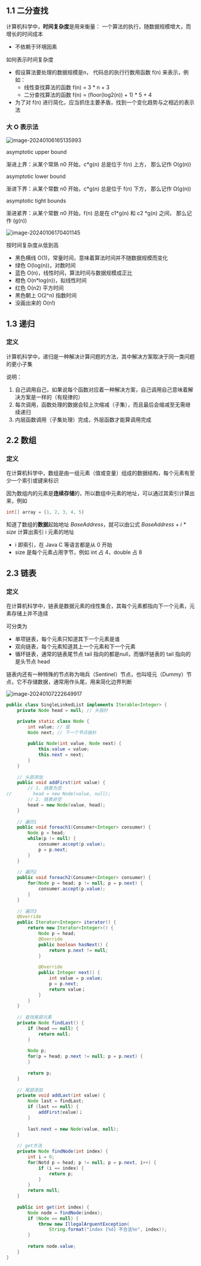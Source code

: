 ## 1.1 二分查找

计算机科学中，**时间复杂度**是用来衡量： 一个算法的执行，随数据规模增大，而增长的时间成本

+ 不依赖于环境因素

如何表示时间复杂度

+ 假设算法要处理的数据规模是n， 代码总的执行行数用函数 f(n) 来表示，例如：
  * 线性查找算法的函数 f(n) = 3 * n + 3
  * 二分查找算法的函数 f(n) = (floor(log2(n)) + 1) * 5 + 4
+ 为了对 f(n) 进行简化，应当抓住主要矛盾，找到一个变化趋势与之相近的表示法

### 大 O 表示法

![image-20240106165135993](C:\Users\blank\AppData\Roaming\Typora\typora-user-images\image-20240106165135993.png)

asymptotic upper bound

渐进上界：从某个常熟 n0 开始，c*g(n) 总是位于 f(n) 上方， 那么记作 O(g(n))

asymptotic lower bound

渐进下界：从某个常数 n0 开始，c*g(n) 总是位于 f(n) 下方， 那么记作 Ω(g(n))

asymptotic tight bounds

渐进紧界：从某个常数 n0 开始，f(n) 总是在 c1*g(n) 和 c2 *g(n) 之间， 那么记作 (g(n))

![image-20240106170401145](C:\Users\blank\AppData\Roaming\Typora\typora-user-images\image-20240106170401145.png)

按时间复杂度从低到高

+ 黑色横线 O(1)，常量时间，意味着算法时间并不随数据规模而变化
+ 绿色 O(log(n))，对数时间
+ 蓝色 O(n)，线性时间，算法时间与数据规模成正比
+ 橙色 O(n*log(n))，拟线性时间
+ 红色 O(n2) 平方时间
+ 黑色朝上 O(2^n) 指数时间
+ 没画出来的 O(n!)



## 1.3 递归

### 定义

计算机科学中，递归是一种解决计算问题的方法，其中解决方案取决于同一类问题的更小子集

说明：

1. 自己调用自己，如果说每个函数对应着一种解决方案，自己调用自己意味着解决方案是一样的（有规律的）
2. 每次调用，函数处理的数据会较上次缩减（子集），而且最后会缩减至无需继续递归
3. 内层函数调用（子集处理）完成，外层函数才能算调用完成



## 2.2 数组

### 定义

在计算机科学中，数组是由一组元素（值或变量）组成的数据结构，每个元素有至少一个索引或键来标识

因为数组内的元素是**连续存储**的，所以数组中元素的地址，可以通过其索引计算出来，例如

````java
int[] array = {1, 2, 3, 4, 5}
````



知道了数组的**数据**起始地址 *BaseAddress*，就可以由公式 *BaseAddress + i \* size* 计算出索引 i 元素的地址

+ i 即索引，在 Java C 等语言都是从 0 开始
+ size 是每个元素占用字节，例如 int 占 4，double 占 8



## 2.3 链表

### 定义

在计算机科学中，链表是数据元素的线性集合，其每个元素都指向下一个元素，元素存储上并不连续

可分类为

+ 单项链表，每个元素只知道其下一个元素是谁
+ 双向链表，每个元素知道其上一个元素和下一个元素
+ 循环链表，通常的链表尾节点 tail 指向的都是null，而循环链表的 tail 指向的是头节点 head

链表内还有一种特殊的节点称为哨兵（Sentinel）节点，也叫哑元（Dummy）节点，它不存储数据，通常用作头尾，用来简化边界判断

![image-20240107222649917](C:\Users\blank\AppData\Roaming\Typora\typora-user-images\image-20240107222649917.png)

````java
public class SingleLinkedList implements Iterable<Integer> {
    private Node head = null; // 头指针

    private static class Node {
        int value; // 值
        Node next; // 下一个节点指针
        
        public Node(int value, Node next) {
            this.value = value;
            this.next = next;
        }
    }
    
    // 头部添加
    public void addFirst(int value) {
        // 1. 链表为空
//        head = new Node(value, null);
        // 2. 链表非空
        head = new Node(value, head);
    }
    
    // 遍历1
    public void foreach1(Consumer<Integer> consumer) {
        Node p = head;
        while(p != null) {
            consumer.accept(p.value);
            p = p.next;
        }
    }
    
    // 遍历2
    public void foreach2(Consumer<Integer> consumer) {
        for(Node p = head; p != null; p = p.next) {
            consumer.accept(p.value);
        }
    }
    
    // 遍历3
    @Override
    public Iterator<Integer> iterator() {
        return new Iterator<Integer>() {
            Node p = head;
            @Override
            public boolean hasNext() {
                return p.next != null;
            }
            
            @Override
            public Integer next() {
                int value = p.value;
                p = p.next;
                return value；
            }
        }
    }
    
    // 查找尾部元素
    private Node findLast() {
        if (head == null) {
            return null;
        }
        
        Node p;
        for(p = head; p.next != null; p = p.next) {
        }
        
        return p;
    }
    
    // 尾部添加
    private void addLast(int value) {
        Node last = findLast;
        if (last == null) {
            addFirst(value)；
        }
        
        last.next = new Node(value, null);
    }
    
    // get方法
    private Node findNode(int index) {
        int i = 0;
        for(Notd p = head; p != null; p = p.next, i++) {
            if (i == index) {
                return p;
            }
        }
        return null;
    }
    
    public int get(int index) {
        Node node = findNode(index);
        if (Node == null) {
            throw new IllegalArguentException(
            	String.format("index [%d] 不合法%n", index));
        }
        
        return node.value;
    }
}
````




